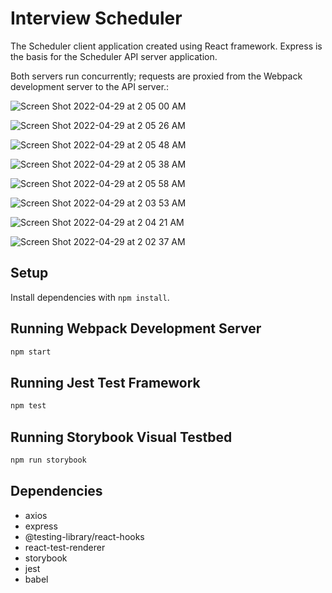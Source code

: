 # Interview Scheduler

The Scheduler client application created using React framework. Express is the basis for the Scheduler API server application.

Both servers run concurrently; requests are proxied from the Webpack development server to the API server.:


![Screen Shot 2022-04-29 at 2 05 00 AM](https://user-images.githubusercontent.com/96452610/165893003-7abb0f8f-5222-4e05-bff9-f9fcc797064a.png)

![Screen Shot 2022-04-29 at 2 05 26 AM](https://user-images.githubusercontent.com/96452610/165893018-15a5ab69-c7df-4cf0-8439-9d6b37b50fe3.png)

![Screen Shot 2022-04-29 at 2 05 48 AM](https://user-images.githubusercontent.com/96452610/165893039-c8139fdc-1bf9-4735-b8ef-f3a238a901fb.png)

![Screen Shot 2022-04-29 at 2 05 38 AM](https://user-images.githubusercontent.com/96452610/165893027-c3a75750-b07d-4232-906b-967e8a764fe4.png)

![Screen Shot 2022-04-29 at 2 05 58 AM](https://user-images.githubusercontent.com/96452610/165893052-d25bc968-c892-4b27-a8c1-6387bf306b02.png)

![Screen Shot 2022-04-29 at 2 03 53 AM](https://user-images.githubusercontent.com/96452610/165893068-b15d74a2-69db-4a65-a872-87da8991b333.png)

![Screen Shot 2022-04-29 at 2 04 21 AM](https://user-images.githubusercontent.com/96452610/165893646-36daf9d6-12b9-4e17-9daa-0a29be172aed.png)

![Screen Shot 2022-04-29 at 2 02 37 AM](https://user-images.githubusercontent.com/96452610/165893743-e5a43eda-cbf0-43f5-910a-0b864701a47b.png)


## Setup

Install dependencies with `npm install`.

## Running Webpack Development Server

```sh
npm start
```

## Running Jest Test Framework

```sh
npm test
```

## Running Storybook Visual Testbed

```sh
npm run storybook
```
## Dependencies
- axios
- express
- @testing-library/react-hooks
- react-test-renderer
- storybook
- jest
- babel
